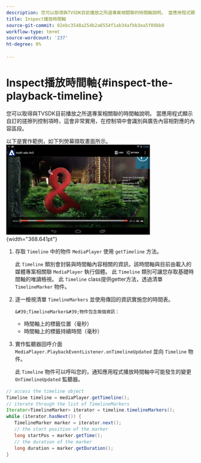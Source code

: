 ```yaml
---
description: 您可以取得與TVSDK目前播放之所選專案相關聯的時間軸說明。 當應用程式顯示自訂的搓擦列控制項時，這會非常實用，在控制項中會識別與廣告內容相對應的內容區段。
title: Inspect播放時間軸
source-git-commit: 02ebc3548a254b2a6554f1ab34afbb3ea5f09bb8
workflow-type: tm+mt
source-wordcount: '237'
ht-degree: 0%

---
```


# Inspect播放時間軸{#inspect-the-playback-timeline}

您可以取得與TVSDK目前播放之所選專案相關聯的時間軸說明。 當應用程式顯示自訂的搓擦列控制項時，這會非常實用，在控制項中會識別與廣告內容相對應的內容區段。

以下是實作範例，如下列熒幕擷取畫面所示。  ![](assets/inspect-playback.jpg){width="368.641pt"}

1. 存取 `Timeline` 中的物件 `MediaPlayer` 使用 `getTimeline` 方法。

   此 `Timeline` 類別會封裝與時間軸內容相關的資訊，該時間軸與目前由載入的媒體專案相關聯 `MediaPlayer` 執行個體。 此 `Timeline` 類別可讓您存取基礎時間軸的唯讀檢視。 此 `Timeline` class提供getter方法，透過清單 `TimelineMarker` 物件。

1. 逐一檢視清單 `TimelineMarkers` 並使用傳回的資訊實施您的時間表。

       &#39;TimelineMarker&#39;物件包含兩個資訊：
   
   * 時間軸上的標籤位置（毫秒）
   * 時間軸上的標籤持續時間（毫秒）

1. 實作監聽器回呼介面 `MediaPlayer.PlaybackEventListener.onTimelineUpdated` 並向 `Timeline` 物件。

   此 `Timeline` 物件可以呼叫您的，通知應用程式播放時間軸中可能發生的變更 `OnTimelineUpdated` 監聽器。

```java
// access the timeline object 
Timeline timeline = mediaPlayer.getTimeline(); 
// iterate through the list of TimelineMarkers 
Iterator<TimelineMarker> iterator = timeline.timelineMarkers(); 
while (iterator.hasNext()) { 
   TimelineMarker marker = iterator.next(); 
   // the start position of the marker 
   long startPos = marker.getTime(); 
   // the duration of the marker 
   long duration = marker.getDuration(); 
}
```
